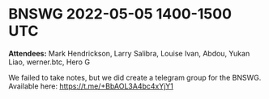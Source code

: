 # BNSWG 2022-05-05 1400-1500 UTC

**Attendees:** Mark Hendrickson, Larry Salibra, Louise Ivan, Abdou, Yukan Liao, werner.btc, Hero G

We failed to take notes, but we did create a telegram group for the BNSWG. Available here: https://t.me/+BbAOL3A4bc4xYjY1

